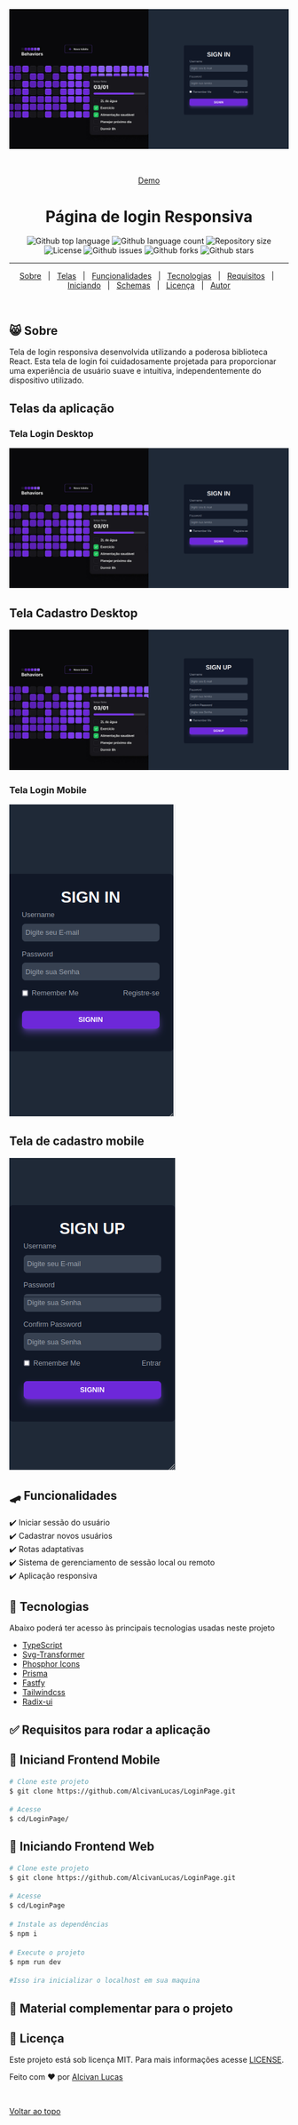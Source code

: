 <div align="center" id="top">
  <img src="./.github/Login.png" alt="Tela de Login " />

  &#xa0;


  <a href="https://behaviors.vercel.app/">Demo</a>
</div>

<h1 align="center">Página de login Responsiva</h1>

<p align="center">
  <img alt="Github top language" src="https://img.shields.io/github/languages/top/juniorvilas/nlw-setup?color=56BEB8">

  <img alt="Github language count" src="https://img.shields.io/github/languages/count/juniorvilas/nlw-setup?color=56BEB8">

  <img alt="Repository size" src="https://img.shields.io/github/repo-size/juniorvilas/nlw-setup?color=56BEB8">

  <img alt="License" src="https://img.shields.io/github/license/juniorvilas/nlw-setup?color=56BEB8">

  <img alt="Github issues" src="https://img.shields.io/github/issues/juniorvilas/nlw-setup?color=56BEB8" />

  <img alt="Github forks" src="https://img.shields.io/github/forks/juniorvilas/nlw-setup?color=56BEB8" />

  <img alt="Github stars" src="https://img.shields.io/github/stars/juniorvilas/nlw-setup?color=56BEB8" />
</p>


<hr>

<p align="center">
  <a href="#-sobre">Sobre</a> &#xa0; | &#xa0;
  <a href="#telas-da-aplicação">Telas</a> &#xa0; | &#xa0;
  <a href="#skateboard-funcionalidades">Funcionalidades</a> &#xa0; | &#xa0;
  <a href="#rocket-tecnologias">Tecnologias</a> &#xa0; | &#xa0;
  <a href="#white_check_mark-requisitos-para-rodar-a-aplicação">Requisitos</a> &#xa0; | &#xa0;
  <a href="#checkered_flag-iniciando">Iniciando</a> &#xa0; | &#xa0;
  <a href="#-configurações-adicionais-ao-projeto">Schemas</a> &#xa0; | &#xa0;
  <a href="#memo-licença">Licença</a> &#xa0; | &#xa0;
  <a href="https://github.com/juniorvilas" target="_blank">Autor</a>
</p>

<br>

## 😸 Sobre ##
 Tela de login responsiva desenvolvida utilizando a poderosa biblioteca React. Esta tela de login foi cuidadosamente projetada para proporcionar uma experiência de usuário suave e intuitiva, independentemente do dispositivo utilizado.

## Telas da aplicação

### Tela Login Desktop ##

<img src="./.github/Login.png" alt="Imagem da tela de login" />

## Tela Cadastro Desktop ##

<img src="./.github/Signup.png" alt="Imagem da tela de Cadastro" />

### Tela Login Mobile ##

<img src="./.github/LoginMobile.png" alt="Imagem da tela de login Mobile" />

## Tela de cadastro mobile ##

<img src="./.github/SignupMobile.png" alt="Imagem da tela de Cadastro mobile" />


## :skateboard: Funcionalidades ##

:heavy_check_mark: Iniciar sessão do usuário\
:heavy_check_mark: Cadastrar novos usuários\
:heavy_check_mark: Rotas adaptativas\
:heavy_check_mark: Sistema de gerenciamento de sessão local ou remoto\
:heavy_check_mark: Aplicação responsiva

## :rocket: Tecnologias ##

Abaixo poderá ter acesso às principais tecnologias usadas neste projeto


- [TypeScript](https://www.typescriptlang.org/)
- [Svg-Transformer](https://github.com/kristerkari/react-native-svg-transformer)
- [Phosphor Icons](https://github.com/duongdev/phosphor-react-native)
- [Prisma](https://www.prisma.io/)
- [Fastfy](https://www.fastify.io/)
- [Tailwindcss](https://tailwindcss.com/)
- [Radix-ui](https://www.radix-ui.com/)


## :white_check_mark: Requisitos para rodar a aplicação ##

## :checkered_flag: Iniciand Frontend Mobile  ##

```bash
# Clone este projeto
$ git clone https://github.com/AlcivanLucas/LoginPage.git

# Acesse
$ cd/LoginPage/

```

## :checkered_flag: Iniciando Frontend Web  ##

```bash
# Clone este projeto
$ git clone https://github.com/AlcivanLucas/LoginPage.git

# Acesse
$ cd/LoginPage

# Instale as dependências
$ npm i

# Execute o projeto
$ npm run dev

#Isso ira inicializar o localhost em sua maquina
```




## 📡 Material complementar para o projeto ##


## :memo: Licença ##

Este projeto está sob licença MIT. Para mais informações acesse [LICENSE]().

Feito com :heart: por <a href="https://github.com/AlcivanLucas" target="_blank">Alcivan Lucas</a>

&#xa0;

<a href="#top">Voltar ao topo</a>
